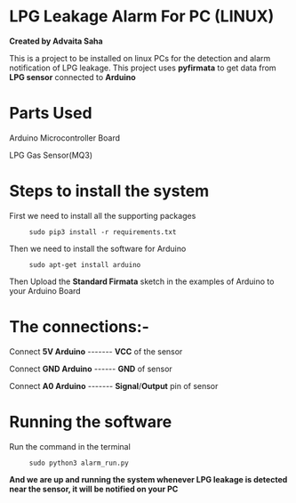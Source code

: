 # LPG Leakage Alarm For PC (LINUX)
**Created by Advaita Saha**

This is a project to be installed on linux PCs for the detection and alarm notification of LPG leakage. This project uses **pyfirmata** to get data from **LPG sensor** connected to **Arduino**

# Parts Used
Arduino Microcontroller Board

LPG Gas Sensor(MQ3)

# Steps to install the system
First we need to install all the supporting packages

         sudo pip3 install -r requirements.txt

Then we need to install the software for Arduino

         sudo apt-get install arduino

Then Upload the **Standard Firmata** sketch in the examples of Arduino to your Arduino Board

# The connections:-

Connect **5V Arduino** ------- **VCC** of the sensor

Connect **GND Arduino** ------ **GND** of sensor

Connect **A0 Arduino** ------- **Signal**/**Output** pin of sensor

# Running the software
Run the command in the terminal

         sudo python3 alarm_run.py
         
**And we are up and running the system whenever LPG leakage is detected near the sensor, it will be notified on your PC**
